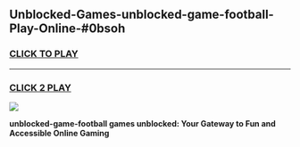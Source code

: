 
## Unblocked-Games-unblocked-game-football-Play-Online-#0bsoh
<h3>
<a href="https://premium.freeplayer.one?title=unblocked-game-football&ref=27F">CLICK TO PLAY</a></h3>
<hr>

<h3>
<a href="https://premium.freeplayer.one?title=unblocked-game-football&ref=27F">CLICK 2 PLAY</a>
  
</h3>

<a href="https://premium.freeplayer.one?title=unblocked-game-football&ref=27F"><img src="https://clearcache.store/games.png"></a>


**unblocked-game-football games unblocked: Your Gateway to Fun and Accessible Online Gaming**
